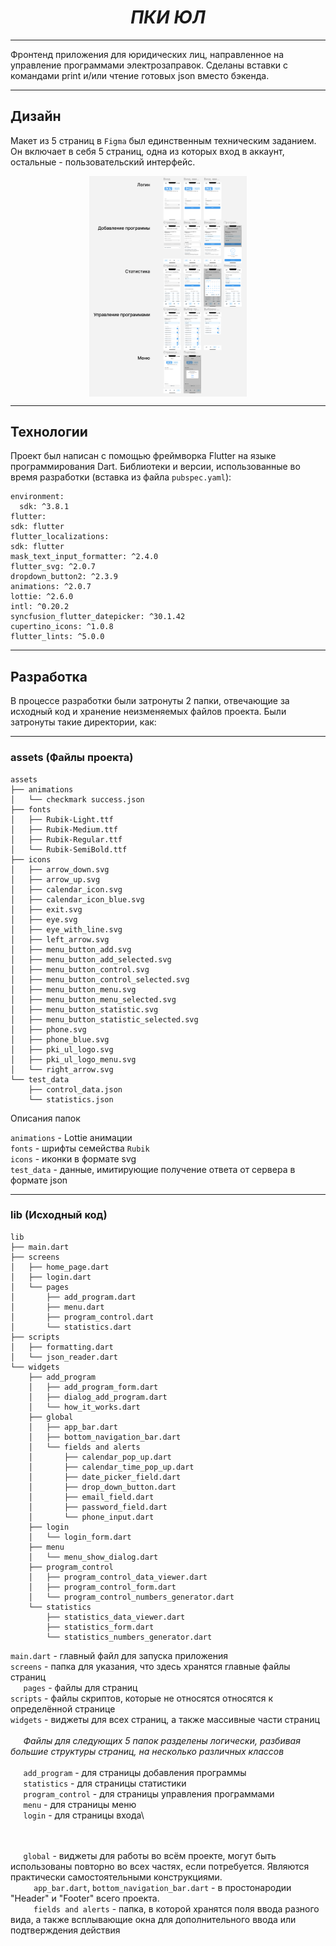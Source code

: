 # $$ПКИ\;ЮЛ$$

---

Фронтенд приложения для юридических лиц, направленное на управление программами электрозаправок. Сделаны вставки с командами print и/или чтение готовых json вместо бэкенда.

---

## Дизайн

Макет из 5 страниц в `Figma` был единственным техническим заданием. Он включает в себя 5 страниц, одна из которых вход в аккаунт, остальные - пользовательский интерфейс.

<a class="figma" href="https://www.figma.com/design/zTjna7FfcwaNr1ye0HJm86/ЛК-ЮЛ---практика?node-id=0-1&p=f&t=MN5nwSbb0BBSVvcu-0">
  <img src="figma.png" width=50%>
</a>
<style>
  .figma {
    display: flex;
    justify-content: center;
  }

  .figma img {
    display: block;
  }
</style>

---

## Технологии

Проект был написан с помощью фреймворка Flutter на языке программирования Dart. Библиотеки и версии, использованные во время разработки (вставка из файла `pubspec.yaml`):

	environment:
	  sdk: ^3.8.1
	flutter:
	sdk: flutter
	flutter_localizations:
	sdk: flutter
	mask_text_input_formatter: ^2.4.0
	flutter_svg: ^2.0.7
	dropdown_button2: ^2.3.9
	animations: ^2.0.7
	lottie: ^2.6.0
	intl: ^0.20.2
	syncfusion_flutter_datepicker: ^30.1.42
	cupertino_icons: ^1.0.8
	flutter_lints: ^5.0.0

---

## Разработка

В процессе разработки были затронуты 2 папки, отвечающие за исходный код и хранение неизменяемых файлов проекта. Были затронуты такие директории, как:

---

### assets (Файлы проекта)

	assets
	├── animations
	│   └── checkmark success.json
	├── fonts
	│   ├── Rubik-Light.ttf
	│   ├── Rubik-Medium.ttf
	│   ├── Rubik-Regular.ttf
	│   └── Rubik-SemiBold.ttf
	├── icons
	│   ├── arrow_down.svg
	│   ├── arrow_up.svg
	│   ├── calendar_icon.svg
	│   ├── calendar_icon_blue.svg
	│   ├── exit.svg
	│   ├── eye.svg
	│   ├── eye_with_line.svg
	│   ├── left_arrow.svg
	│   ├── menu_button_add.svg
	│   ├── menu_button_add_selected.svg
	│   ├── menu_button_control.svg
	│   ├── menu_button_control_selected.svg
	│   ├── menu_button_menu.svg
	│   ├── menu_button_menu_selected.svg
	│   ├── menu_button_statistic.svg
	│   ├── menu_button_statistic_selected.svg
	│   ├── phone.svg
	│   ├── phone_blue.svg
	│   ├── pki_ul_logo.svg
	│   ├── pki_ul_logo_menu.svg
	│   └── right_arrow.svg
	└── test_data
	    ├── control_data.json
	    └── statistics.json

Описания папок

`animations` - Lottie анимации\
`fonts` - шрифты семейства `Rubik`\
`icons` - иконки в формате svg\
`test_data` - данные, имитирующие получение ответа от сервера в формате json

---

### lib (Исходный код)

	lib
	├── main.dart
	├── screens
	│   ├── home_page.dart
	│   ├── login.dart
	│   └── pages
	│       ├── add_program.dart
	│       ├── menu.dart
	│       ├── program_control.dart
	│       └── statistics.dart
	├── scripts
	│   ├── formatting.dart
	│   └── json_reader.dart
	└── widgets
	    ├── add_program
	    │   ├── add_program_form.dart
	    │   ├── dialog_add_program.dart
	    │   └── how_it_works.dart
	    ├── global
	    │   ├── app_bar.dart
	    │   ├── bottom_navigation_bar.dart
	    │   └── fields and alerts
	    │       ├── calendar_pop_up.dart
	    │       ├── calendar_time_pop_up.dart
	    │       ├── date_picker_field.dart
	    │       ├── drop_down_button.dart
	    │       ├── email_field.dart
	    │       ├── password_field.dart
	    │       └── phone_input.dart
	    ├── login
	    │   └── login_form.dart
	    ├── menu
	    │   └── menu_show_dialog.dart
	    ├── program_control
	    │   ├── program_control_data_viewer.dart
	    │   ├── program_control_form.dart
	    │   └── program_control_numbers_generator.dart
	    └── statistics
	        ├── statistics_data_viewer.dart
	        ├── statistics_form.dart
	        └── statistics_numbers_generator.dart

`main.dart` - главный файл для запуска приложения\
`screens` - папка для указания, что здесь хранятся главные файлы страниц\
$\quad$	`pages` - файлы для страниц\
`scripts` - файлы скриптов, которые не относятся относятся к определённой странице\
`widgets` - виджеты для всех страниц, а также массивные части страниц\
\
$\quad$ *Файлы для следующих 5 папок разделены логически, разбивая большие структуры страниц, на несколько различных классов*\
\
$\quad$ `add_program` - для страницы добавления программы\
$\quad$ `statistics` - для страницы статистики\
$\quad$ `program_control` - для страницы управления программами\
$\quad$ `menu` - для страницы меню\
$\quad$ `login` - для страницы входа\

\
\
$\quad$ `global` - виджеты для работы во всём проекте, могут быть использованы повторно во всех частях, если потребуется. Являются практически самостоятельными конструкциями.\
$\quad\quad$ `app_bar.dart`, `bottom_navigation_bar.dart` - в простонародии "Header" и "Footer" всего проекта.\
$\quad\quad$ `fields and alerts` - папка, в которой хранятся поля ввода разного вида, а также всплывающие окна для дополнительного ввода или подтверждения действия

